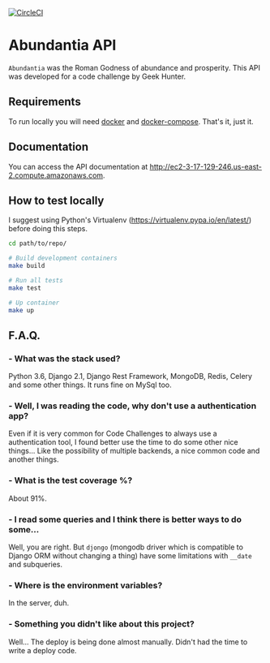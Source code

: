 [![CircleCI](https://circleci.com/gh/kuresto/geekhunter_code_challenge/tree/master.svg?style=svg&circle-token=fafdba89c4841c92ef95635a22e7da128227b0a9)](https://circleci.com/gh/kuresto/geekhunter_code_challenge/tree/master)

# Abundantia API

`Abundantia` was the Roman Godness of abundance and prosperity. This API was developed for a code challenge by Geek Hunter.

## Requirements

To run locally you will need [docker](https://docs.docker.com/install/linux/docker-ce/ubuntu/) and [docker-compose](https://docs.docker.com/compose/install/). That's it, just it.

## Documentation

You can access the API documentation at http://ec2-3-17-129-246.us-east-2.compute.amazonaws.com.

## How to test locally

I suggest using Python's Virtualenv (https://virtualenv.pypa.io/en/latest/) before doing this steps.

```sh
cd path/to/repo/

# Build development containers
make build

# Run all tests
make test

# Up container
make up
```

## F.A.Q.

### - What was the stack used?
Python 3.6, Django 2.1, Django Rest Framework, MongoDB, Redis, Celery and some other things. It runs fine on MySql too.

### - Well, I was reading the code, why don't use a authentication app?
Even if it is very common for Code Challenges to always use a authentication tool, I found better use the time to do some other nice things... Like the possibility of multiple backends, a nice common code and another things.

### - What is the test coverage %?
About 91%.

### - I read some queries and I think there is better ways to do some...
Well, you are right. But `djongo` (mongodb driver which is compatible to Django ORM without changing a thing) have some limitations with `__date` and subqueries.

### - Where is the environment variables?
In the server, duh.

### - Something you didn't like about this project?
Well... The deploy is being done almost manually. Didn't had the time to write a deploy code.
